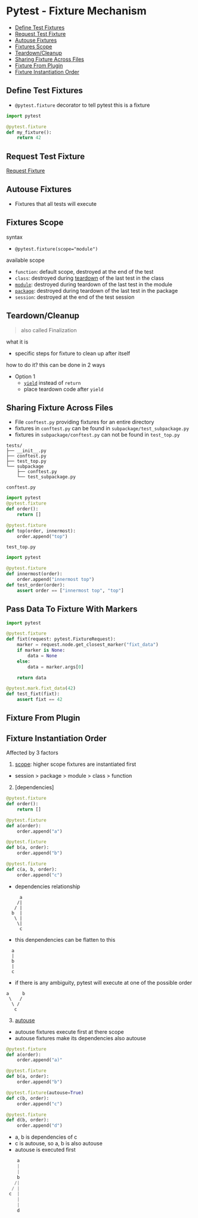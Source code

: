 # Pytest - Fixture Mechanism

* [Define Test Fixtures](#define-test-fixtures)
* [Request Test Fixture](#request-test-fixture)
* [Autouse Fixtures](#autouse-fixtures)
* [Fixtures Scope](#fixtures-scope)
* [Teardown/Cleanup](#teardown/cleanup)
* [Sharing Fixture Across Files](#sharing-fixture-across-files)
* [Fixture From Plugin](#fixture-from-plugin)
* [Fixture Instantiation Order](#fixture-instantiation-order)

## Define Test Fixtures

- `@pytest.fixture` decorator to tell pytest this is a fixture

```py
import pytest

@pytest.fixture
def my_fixture():
    return 42
```

## Request Test Fixture

[Request Fixture](python-pytest-request-fixture.md)

## Autouse Fixtures

- Fixtures that all tests will execute

## Fixtures Scope

syntax

- `@pytest.fixture(scope="module")`

available scope

- `function`: default scope, destroyed at the end of the test
- `class`: destroyed during [teardown]() of the last test in the class
- [`module`](python-glossary.md#module): destroyed during teardown of the last test in the module
- [`package`](python-glossary.md#package): destroyed during teardown of the last test in the package
- `session`: destroyed at the end of the test session

## Teardown/Cleanup

> also called Finalization

what it is

- specific steps for fixture to clean up after itself

how to do it? this can be done in 2 ways

- Option 1
  - [`yield`](python-iteration.md#yield) instead of `return`
  - place teardown code after `yield`

## Sharing Fixture Across Files

- File `conftest.py` providing fixtures for an entire directory
- fixtures in `conftest.py` can be found in `subpackage/test_subpackage.py`
- fixtures in `subpackage/conftest.py` can not be found in `test_top.py`

```
tests/
├── __init__.py
├── conftest.py
├── test_top.py
└── subpackage
    ├── conftest.py
    └── test_subpackage.py
```

`conftest.py`

```py
import pytest
@pytest.fixture
def order():
    return []

@pytest.fixture
def top(order, innermost):
    order.append("top")
```

`test_top.py`

```py
import pytest

@pytest.fixture
def innermost(order):
    order.append("innermost top")
def test_order(order):
    assert order == ["innermost top", "top"]
```

## Pass Data To Fixture With Markers

```py
import pytest

@pytest.fixture
def fixt(request: pytest.FixtureRequest):
    marker = request.node.get_closest_marker("fixt_data")
    if marker is None:
        data = None
    else:
        data = marker.args[0]

    return data

@pytest.mark.fixt_data(42)
def test_fixt(fixt):
    assert fixt == 42
```

## Fixture From Plugin

## Fixture Instantiation Order

Affected by 3 factors

1. [scope](#fixtures-scope): higher scope fixtures are instantiated first

- session > package > module > class > function

2. [dependencies]

```py
@pytest.fixture
def order():
    return []

@pytest.fixture
def a(order):
    order.append("a")

@pytest.fixture
def b(a, order):
    order.append("b")

@pytest.fixture
def c(a, b, order):
    order.append("c")
```

- dependencies relationship

```
     a
    /|
   / |  
  b  |
   \ |  
    \|  
     c
```

- this denpendencies can be flatten to this

```
  a
  |
  b
  |
  c
```

- if there is any ambiguity, pytest will execute at one of the possible order

```
a     b
 \   /
  \ /
   c
```

3. [autouse](#autouse-fixtures)

- autouse fixtures execute first at there scope
- autouse fixtures make its dependencies also autouse

```py
@pytest.fixture
def a(order):
    order.append("a)"

@pytest.fixture
def b(a, order):
    order.append("b")

@pytest.fixture(autouse=True)
def c(b, order):
    order.append("c")

@pytest.fixture
def d(b, order):
    order.append("d") 
```

- a, b is dependencies of c
- c is autouse, so a, b is also autouse
- autouse is executed first

```py
    a
    |
    |
    b
   /|
  / |
 c  |
    |
    |
    d
```
